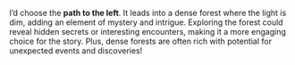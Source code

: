 
I’d choose the **path to the left**. It leads into a dense forest where the light is dim, adding an element of mystery and intrigue. Exploring the forest could reveal hidden secrets or interesting encounters, making it a more engaging choice for the story. Plus, dense forests are often rich with potential for unexpected events and discoveries!
